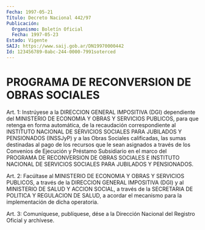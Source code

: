 ```yaml
---
Fecha: 1997-05-21
Título: Decreto Nacional 442/97
Publicación:
  Organismo: Boletín Oficial
  Fecha: 1997-05-23
Estado: Vigente
SAIJ: https://www.saij.gob.ar/DN19970000442
Id: 123456789-0abc-244-0000-7991soterced
---
```

# PROGRAMA DE RECONVERSION DE OBRAS SOCIALES

<a id="1"></a>
Art. 1: Instrúyese a la DIRECCION GENERAL IMPOSITIVA (DGI) dependiente del MINISTERIO DE ECONOMIA Y OBRAS Y SERVICIOS PUBLICOS, para que retenga en forma automática, de la recaudación correspondiente al INSTITUTO NACIONAL DE SERVICIOS SOCIALES PARA JUBILADOS Y PENSIONADOS (INSSJyP) y a las Obras Sociales calificadas, las sumas destinadas al pago de los recursos que le sean asignados a través de los Convenios de Ejecución y Préstamo Subsidiario en el marco del PROGRAMA DE RECONVERSION DE OBRAS SOCIALES E INSTITUTO NACIONAL DE SERVICIOS SOCIALES PARA JUBILADOS Y PENSIONADOS.

<a id="2"></a>
Art. 2: Facúltase al MINISTERIO DE ECONOMIA Y OBRAS Y SERVICIOS PUBLICOS, a través de la DIRECCION GENERAL IMPOSITIVA (DGI) y al MINISTERIO DE SALUD Y ACCION SOCIAL, a través de la SECRETARIA DE POLITICA Y REGULACION DE SALUD, a acordar el mecanismo para la implementación de dicha operatoria.

<a id="3"></a>
Art. 3: Comuníquese, publíquese, dése a la Dirección Nacional del Registro Oficial y archívese.